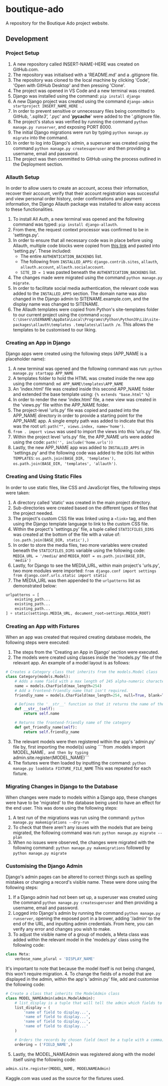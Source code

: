 # boutique-ado
A repository for the Boutique Ado project website.


## Development

### Project Setup

1.  A new repository called INSERT-NAME-HERE was created on GitHub.com.
2.  The repository was initialised with a 'README.md' and a .gitignore file. 
3.  The repository was cloned to the local machine by clicking 'Code', 'Open with GitHub Desktop' and then pressing 'Clone'.
4.  The project was opened in VS Code and a new terminal was created.
5.  Django was installed using the command: ```pip install django```
6.  A new Django project was created using the command ```django-admin startproject INSERT_NAME_HERE .```
7.  In order to prevent sensitive or unnecessary files being committed to GitHub, '*.sqlite3', '*.pyc' and '__pycache__' were added to the '.gitignore file.
8.  The project's status was verified by running the command ```python manage.py runserver```, and exposing PORT 8000.
9.  The initial Django migrations were run by typing ```python manage.py migrate``` into the command.
10. In order to log into Django's admin, a superuser was created using the command ```python manage.py createsuperuser``` and then providing a username, email and password.
11. The project was then committed to GitHub using the process outlined in the Deployment section.

### Allauth Setup

In order to allow users to create an account, access their information, recover their account, verify that their account registration was successful and view personal order history, order confirmations and payment information, the Django Allauth package was installed to allow easy access to these functionalities.

1. To install All Auth, a new terminal was opened and the following command was typed: ```pip install django-allauth```.
2. From there, the request context processor was confirmed to be in 'settings.py'.
3. In order to ensure that all necessary code was in place before using Allauth, multiple code blocks were copied from [this link](https://django-allauth.readthedocs.io/en/latest/installation.html) and pasted into 'setting.py'. These included:
    -   The entire ```AUTHENTICATION_BACKENDS``` list.
    -   The following from ```INSTALLED_APPS```: ```django.contrib.sites```, ```allauth```, ```allauth.account```, ```allauth.socialaccount```.
    -   ```SITE_ID = 1``` was pasted beneath the ```AUTHENTICATION_BACKENDS``` list.
4. The changes made were migrated using the command ```python manage.py migrate```.
5. In order to facilitate social media authentication, the relevant code was added to the ```INSTALLED_APPS``` section. The domain name was also changed in the Django admin to SITENAME.example.com, and the display name was changed to SITENAME.
6. The Allauth templates were copied from Python's site-templates folder to our current project using the command ```xcopy C:\Users\USERNAME\AppData\Local\Programs\Python\Python39\Lib\site-packages\allauth\templates .templates\allauth /e```. This allows the templates to be customised to our liking.

### Creating an App in Django

Django apps were created using the following steps (APP_NAME is a placeholder name):

1.  A new terminal was opened and the following command was run: ```python manage.py startapp APP_NAME```
2.  A templates folder to hold the HTML was created inside the new app using the command: ```md APP_NAME\templates\APP_NAME```
3.  An 'index.html' file was created inside this second APP_NAME folder and extended the base template using: ```{% extends "base.html" %}```
4.  In order to render the new 'index.html' file, a new view was created in the 'views.py' file within the APP_NAME folder.
5.  The project-level 'urls.py' file was copied and pasted into the APP_NAME directory in order to provide a starting point for the APP_NAME app. A single empty path was added to indicate that this was the root url: ```path("", views.index, name='home')```.
6.  ```from . import views``` was used to import the views into this 'urls.py' file.
7.  Within the project level 'urls.py' file, the APP_NAME urls were added using the code: ```path('', include('home.urls'))```
8.  Lastly, the new APP_NAME app was added to ```INSTALLED_APPS``` in 'settings.py' and the following code was added to the ```DIRS``` list within ```TEMPLATES```: ```os.path.join(BASE_DIR, 'templates'), os.path.join(BASE_DIR, 'templates', 'allauth')```.

### Creating and Using Static Files

In order to use static files, like CSS and JavaScript files, the following steps were taken:

1.  A directory called 'static' was created in the main project directory.
2.  Sub-directories were created based on the different types of files that the project needed.
3.  The project's custom CSS file was linked using a ```<link>``` tag, and then using the Django template language to link to the custom CSS file.
4.  Within the project's 'settings.py' file, a tuple called ```STATICFILES_DIRS``` was created at the bottom of the file with a value of: ```(os.path.join(BASE_DIR, static'),)```
5.  In order to store the media files, two more variables were created beneath the ```STATICFILES_DIRS``` variable using the following code: ```MEDIA_URL = '/media/``` and ```MEDIA_ROOT = os.path.join(BASE_DIR, 'media')```
6. Lastly, for Django to see the MEDIA_URL, within main project's 'urls.py', two more modules were imported: ```from django.conf import settings
from django.conf.urls.static import static```
7. The MEDIA_URL was then appended to the ```urlpatterns``` list as demonstrated below:
```python
urlpatterns = [
    existing_path...
    existing_path...
    existing_path...
] + static(settings.MEDIA_URL, document_root=settings.MEDIA_ROOT)
```

### Creating an App with Fixtures

When an app was created that required creating database models, the following steps were executed:

1.  The steps from the 'Creating an App in Django' section were executed.
2.  The models were created using classes inside the 'models.py' file of the relevant app. An example of a model layout is as follows:
``` python
# Creates a Category class that inherits from the models.Model class
class Category(models.Model):
    # Adds a name field with a max length of 245 alpha-numeric characters
    name = models.CharField(max_length=254)
    # Add a frontend-friendly name that isn't required.
    friendly_name = models.CharField(max_length=254, null=True, blank=True)

    # Defines the '__str__' function so that it returns the name of the category
    def __str__(self):
        return self.name

    # Returns the frontend-friendly name of the category
    def get_friendly_name(self):
        return self.friendly_name
```
3.  The relevant models were then registered within the app's 'admin.py' file by, first importing the model(s) using ````from .models import MODEL_NAME```, and then by typing ```admin.site.register(MODEL_NAME)```
4.  The fixtures were then loaded by inputting the command: ```python manage.py loaddata FIXTURE_FILE_NAME``` This was repeated for each fixture.


### Migrating Changes in Django to the Database

When changes were made to models within a Django app, these changes were have to be 'migrated' to the database being used to have an effect for the end user. This was done using the following steps:

1.  A test run of the migrations was run using the command: ```python manage.py makemigrations --dry-run```
2.  To check that there aren't any issues with the models that are being migrated, the following command was run: ```python manage.py migrate -- plan```
3. When no issues were observed, the changes were migrated with the following command: ```python manage.py makemigrations``` followed by ```python manage.py migrate```

### Customising the Django Admin

Django's admin pages can be altered to correct things such as spelling mistakes or changing a record's visible name. These were done using the following steps:

1.  If a Django admin had not been set up, a superuser was created using the command ```python manage.py createsuperuser``` and then providing a username, email and password.
2.  Logged into Django's admin by running the command ```python manage.py runserver```, opening the exposed port in a brower, adding '/admin' to the end of the URL, and inputting admin credentials. From here, you can verify any error and changes you wish to make.
3.  To adjust the visible name of a group of models, a Meta class was added within the relevant model in the 'models.py' class using the following code: 
``` python
class Meta:
    verbose_name_plural = 'DISPLAY_NAME'
```
It's important to note that because the model itself is not being changed, this won't require migration.
4.  To change the fields of a model that are displayed in the admin, within the app's 'admin.py' file, add and customise the following code:
``` python
# Create a class that inherits the ModelAdmin class
class MODEL_NAMEAdmin(admin.ModelAdmin):
    # list_display is a tuple that will tell the admin which fields to display
    list_display = (
        'name of field to display...',
        'name of field to display...',
        'name of field to display...',
        'name of field to display...'
    )

    # Orders the records by chosen field (must be a tuple with a comma)
    ordering = ('FIELD_NAME',)
```
5.  Lastly, the MODEL_NAMEAdmin was registered along with the model itself using the following code:
``` python
admin.site.register(MODEL_NAME, MODELNAMEAdmin)
```









Kaggle.com was used as the source for the fixtures used.